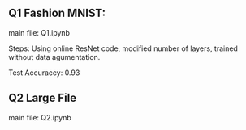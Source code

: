 ## Q1 Fashion MNIST:
main file: Q1.ipynb

Steps: Using online ResNet code, modified number of layers, trained without data agumentation.

Test Accuraccy: 0.93


## Q2 Large File
main file: Q2.ipynb
